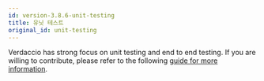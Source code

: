 ```yaml
---
id: version-3.8.6-unit-testing
title: 유닛 테스트
original_id: unit-testing
---
```


Verdaccio has strong focus on unit testing and end to end testing. If you are willing to contribute, please refer to the following [guide for more information](https://github.com/verdaccio/verdaccio/wiki/Developing-new-tests).